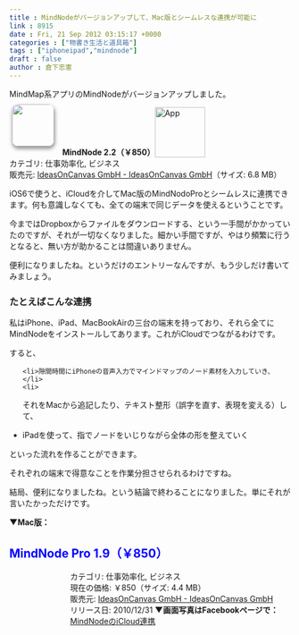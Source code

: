 ```yaml
---
title : MindNodeがバージョンアップして、Mac版とシームレスな連携が可能に
link : 8915
date : Fri, 21 Sep 2012 03:15:17 +0000
categories : ["物書き生活と道具箱"]
tags : ["iphoneipad","mindnode"]
draft : false
author : 倉下忠憲
---
```


MindMap系アプリのMindNodeがバージョンアップしました。

<a href="http://click.linksynergy.com/fs-bin/stat?id=Q0goZPzeHEw&offerid=94348&type=3&subid=0&tmpid=2192&RD_PARM1=http%253A%252F%252Fitunes.apple.com%252Fjp%252Fapp%252Fmindnode%252Fid312220102%253Fmt%253D8%2526uo%253D4%2526partnerId%253D30" target="_blank" rel="nofollow"><img width="75" class="alignleft" align="left" src="http://a3.mzstatic.com/us/r1000/113/Purple/v4/8e/15/b1/8e15b1b6-b1f3-8169-501a-483a427805d3/mzm.kdelknhn.75x75-65.png" style="border-radius: 11px 11px 11px 11px;-moz-border-radius: 11px 11px 11px 11px;-webkit-border-radius: 11px 11px 11px 11px;box-shadow: 1px 4px 6px 1px #999999;-moz-box-shadow: 1px 4px 6px 1px #999999;-webkit-box-shadow: 1px 4px 6px 1px #999999;margin: -5px 15px 1px 5px;"></a><strong> MindNode 2.2（￥850）</strong><a href="http://click.linksynergy.com/fs-bin/stat?id=Q0goZPzeHEw&offerid=94348&type=3&subid=0&tmpid=2192&RD_PARM1=http%253A%252F%252Fitunes.apple.com%252Fjp%252Fapp%252Fmindnode%252Fid312220102%253Fmt%253D8%2526uo%253D4%2526partnerId%253D30" target="_blank" rel="nofollow"><img src="http://r.mzstatic.com/htmlResources/2338/images/viewinitunes_jp.png" style="vertical-align:bottom;" width="90" alt="App"></a><br> カテゴリ: 仕事効率化, ビジネス<br> 販売元: <a href="http://click.linksynergy.com/fs-bin/stat?id=Q0goZPzeHEw&offerid=94348&type=3&subid=0&tmpid=2192&RD_PARM1=http%253A%252F%252Fitunes.apple.com%252Fjp%252Fartist%252Fideasoncanvas-gmbh%252Fid312220105%253Fuo%253D4%2526partnerId%253D30" target="_blank" rel="nofollow">IdeasOnCanvas GmbH - IdeasOnCanvas GmbH</a>（サイズ: 6.8 MB）<br style="clear: both;">

iOS6で使うと、iCloudを介してMac版のMindNodoProとシームレスに連携できます。何も意識しなくても、全ての端末で同じデータを使えるということです。

今まではDropboxからファイルをダウンロードする、という一手間がかかっていたのですが、それが一切なくなりました。細かい手間ですが、やはり頻繁に行うとなると、無い方が助かることは間違いありません。

便利になりましたね。というだけのエントリーなんですが、もう少しだけ書いてみましょう。

<h3>たとえばこんな連携</h3>
私はiPhone、iPad、MacBookAirの三台の端末を持っており、それら全てにMindNodeをインストールしてあります。これがiCloudでつながるわけです。

すると、
<ul>

	<li>隙間時間にiPhoneの音声入力でマインドマップのノード素材を入力していき、</li>
	<li>
それをMacから追記したり、テキスト整形（誤字を直す、表現を変える）して、</li>
	<li>
iPadを使って、指でノードをいじりながら全体の形を整えていく</li>
</ul>

といった流れを作ることができます。

それぞれの端末で得意なことを作業分担させられるわけですね。

結局、便利になりましたね。という結論で終わることになりました。単にそれが言いたかっただけです。

<strong>▼Mac版：</strong>

<h2><span style="color: rgb(0, 0, 255);">MindNode Pro 1.9（￥850）</span></h2><div style="margin: 0;float: left;"><div style="margin-left: 109px;"><a href="http://click.linksynergy.com/fs-bin/stat?id=Rfg6nizvNEs&offerid=94348&type=3&subid=0&tmpid=2192&RD_PARM1=http%253A%252F%252Fitunes.apple.com%252Fjp%252Fapp%252Fmindnode-pro%252Fid402398561%253Fmt%253D12%2526uo%253D4%2526partnerId%253D30" target="_blank" rel="nofollow" style="text-decoration: none;"><img src="http://a3.mzstatic.com/us/r1000/087/Purple/v4/83/00/75/83007505-c4e9-7638-6a02-3e04bd2aa695/mnp-icon.100x100-75.png" style="margin-left: -109px; float: left; width: 100px; height: 100px;"><img src="http://r.mzstatic.com/htmlResources/2338/images/mask100.png" style="margin-left: -109px; float: left; width: 100px; height: 100px;" /></a></div></div> カテゴリ: 仕事効率化, ビジネス<br> 現在の価格: ￥850（サイズ: 4.4 MB）<br> 販売元: <a href="http://click.linksynergy.com/fs-bin/stat?id=Rfg6nizvNEs&offerid=94348&type=3&subid=0&tmpid=2192&RD_PARM1=http%253A%252F%252Fitunes.apple.com%252Fjp%252Fartist%252Fideasoncanvas-gmbh%252Fid312220105%253Fmt%253D12%2526uo%253D4%2526partnerId%253D30" target="_blank" rel="nofollow">IdeasOnCanvas GmbH - IdeasOnCanvas GmbH</a><br> リリース日: 2010/12/31

<strong>
▼画面写真はFacebookページで：</strong>
<a href="https://www.facebook.com/media/set/?set=a.446084972109095.117101.100366706680925&type=3">MindNodeのiCloud連携</a>